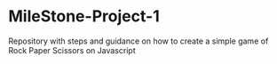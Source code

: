 # MileStone-Project-1

Repository with steps and guidance on how to create a simple game of Rock Paper Scissors on Javascript



<!-- need to fix centering when working in a big screen
 looks good when i work with my screen side by side so small but when i extend looks funcky

fix coloring it is just random colors right now to check if work is going right

add more comments to work

try adding photo of selection of ui

NEED TO FIX SCORING (ADDED A COMMENT TO WHERE MY CODE IS MESSING UP)

need to add more to rock paper scissor to explain how i got my process / step by step needs to be updated


want to have a reset button to reset screen and score ! look into that